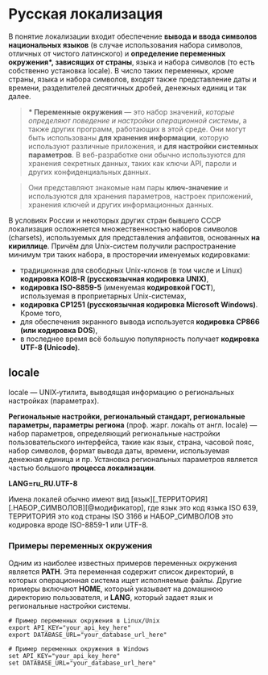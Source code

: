 # Русская локализация 

В понятие локализации входит обеспечение **вывода и ввода символов национальных языков** (в случае использования набора символов, 
отличных от чистого латинского) и **определение переменных окружения\*, зависящих от страны**, языка и набора символов 
(то есть собственно установка locale). В число таких переменных, кроме страны, языка и набора символов, входят 
также представление даты и времени, разделителей десятичных дробей, денежных единиц и так далее. 

> **\* Переменные окружения** — это набор значений, *которые определяют поведение и настройки операционной системы*, 
а также других программ, работающих в этой среде. Они могут быть использованы **для хранения информации**, 
которую используют различные приложения, и **для настройки системных параметров**. В веб-разработке они обычно 
используются для хранения секретных данных, таких как ключи API, пароли и других конфиденциальных данных.

> Они представляют знакомые нам пары **ключ-значение** и используются для хранения параметров, настроек приложений,
хранения ключей и других информационных данных.

В условиях России и некоторых других стран бывшего СССР локализация осложняется множественностью наборов символов (charsets), 
используемых для представления алфавитов, основанных **на кириллице**. Причём для Unix-систем получили распространение минимум 
три таких набора, в просторечии именуемых кодировками: 
- традиционная для свободных Unix-клонов (в том числе и Linux) **кодировка KOI8-R (русскоязычная кодировка UNIX)**,
- **кодировка ISO-8859-5** (именуемая **кодировкой ГОСТ**), используемая в проприетарных Unix-системах,
- **кодировка CP1251 (русскоязычная кодировка Microsoft Windows)**.
Кроме того,
- для обеспечения экранного вывода используется **кодировка CP866 (или кодировка DOS**),
- в последнее время всё большую популярность получает **кодировка UTF-8 (Unicode)**.


## locale

locale — UNIX‐утилита, выводящая информацию о региональных настройках (параметрах). 

**Региональные настройки, региональный стандарт, региональные параметры, параметры региона** (проф. жарг. лока́ль 
от англ. locale) — набор параметров, определяющий региональные настройки пользовательского интерфейса, 
такие как язык, страна, часовой пояс, набор символов, формат вывода даты, времени, используемая денежная единица и пр.
Установка региональных параметров является частью большого **процесса локализации**. 

**LANG=ru_RU.UTF-8**

Имена локалей обычно имеют вид [язык][_ТЕРРИТОРИЯ][.НАБОР_СИМВОЛОВ][@модификатор], где язык это код языка ISO 639, ТЕРРИТОРИЯ это код страны ISO 3166 и НАБОР_СИМВОЛОВ это кодировка вроде ISO-8859-1 или UTF-8. 



### Примеры переменных окружения

Одним из наиболее известных примеров переменных окружения является **PATH**. Эта переменная содержит список директорий, 
в которых операционная система ищет исполняемые файлы. Другие примеры включают **HOME**, который указывает на домашнюю 
директорию пользователя, и **LANG**, который задает язык и региональные настройки системы.

```
# Пример переменных окружения в Linux/Unix
export API_KEY="your_api_key_here"
export DATABASE_URL="your_database_url_here"
 
# Пример переменных окружения в Windows
set API_KEY="your_api_key_here"
set DATABASE_URL="your_database_url_here"
```
